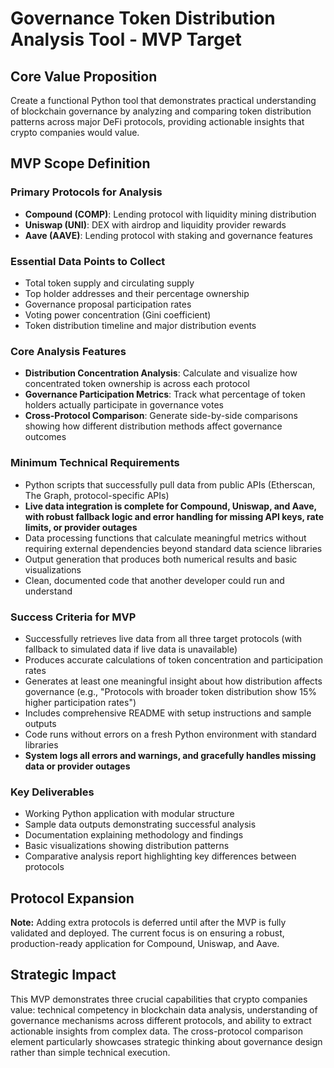 # Governance Token Distribution Analysis Tool - MVP Target

## Core Value Proposition
Create a functional Python tool that demonstrates practical understanding of blockchain governance by analyzing and comparing token distribution patterns across major DeFi protocols, providing actionable insights that crypto companies would value.

## MVP Scope Definition

### Primary Protocols for Analysis
- **Compound (COMP)**: Lending protocol with liquidity mining distribution
- **Uniswap (UNI)**: DEX with airdrop and liquidity provider rewards
- **Aave (AAVE)**: Lending protocol with staking and governance features

### Essential Data Points to Collect
- Total token supply and circulating supply
- Top holder addresses and their percentage ownership
- Governance proposal participation rates
- Voting power concentration (Gini coefficient)
- Token distribution timeline and major distribution events

### Core Analysis Features
- **Distribution Concentration Analysis**: Calculate and visualize how concentrated token ownership is across each protocol
- **Governance Participation Metrics**: Track what percentage of token holders actually participate in governance votes
- **Cross-Protocol Comparison**: Generate side-by-side comparisons showing how different distribution methods affect governance outcomes

### Minimum Technical Requirements
- Python scripts that successfully pull data from public APIs (Etherscan, The Graph, protocol-specific APIs)
- **Live data integration is complete for Compound, Uniswap, and Aave, with robust fallback logic and error handling for missing API keys, rate limits, or provider outages**
- Data processing functions that calculate meaningful metrics without requiring external dependencies beyond standard data science libraries
- Output generation that produces both numerical results and basic visualizations
- Clean, documented code that another developer could run and understand

### Success Criteria for MVP
- Successfully retrieves live data from all three target protocols (with fallback to simulated data if live data is unavailable)
- Produces accurate calculations of token concentration and participation rates
- Generates at least one meaningful insight about how distribution affects governance (e.g., "Protocols with broader token distribution show 15% higher participation rates")
- Includes comprehensive README with setup instructions and sample outputs
- Code runs without errors on a fresh Python environment with standard libraries
- **System logs all errors and warnings, and gracefully handles missing data or provider outages**

### Key Deliverables
- Working Python application with modular structure
- Sample data outputs demonstrating successful analysis
- Documentation explaining methodology and findings
- Basic visualizations showing distribution patterns
- Comparative analysis report highlighting key differences between protocols

## Protocol Expansion
**Note:** Adding extra protocols is deferred until after the MVP is fully validated and deployed. The current focus is on ensuring a robust, production-ready application for Compound, Uniswap, and Aave.

## Strategic Impact
This MVP demonstrates three crucial capabilities that crypto companies value: technical competency in blockchain data analysis, understanding of governance mechanisms across different protocols, and ability to extract actionable insights from complex data. The cross-protocol comparison element particularly showcases strategic thinking about governance design rather than simple technical execution.